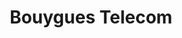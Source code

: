 ---
title: "Bouygues Telecom"
url: /paris/bouygues-telecom-place-de-passy/
shop: téléphone portable
---